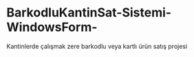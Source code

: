 # BarkodluKantinSat-Sistemi-WindowsForm-
Kantinlerde çalışmak zere barkodlu veya kartlı ürün satış projesi

